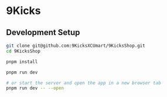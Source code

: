 # 9Kicks

## Development Setup

```bash
git clone git@github.com:9KicksXCUmart/9KicksShop.git
cd 9KicksShop

pnpm install

pnpm run dev

# or start the server and open the app in a new browser tab
pnpm run dev -- --open
```
